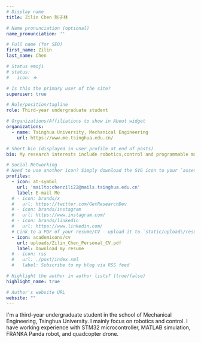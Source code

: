 ```yaml
---
# Display name
title: Zilin Chen 陈子林

# Name pronunciation (optional)
name_pronunciation: ''

# Full name (for SEO)
first_name: Zilin
last_name: Chen

# Status emoji
# status:
#   icon: ☕️

# Is this the primary user of the site?
superuser: true

# Role/position/tagline
role: Third-year undergraduate student

# Organizations/Affiliations to show in About widget
organizations:
  - name: Tsinghua University, Mechanical Engineering
    url: https://www.me.tsinghua.edu.cn/

# Short bio (displayed in user profile at end of posts)
bio: My research interests include robotics,control and programmable matter.

# Social Networking
# Need to use another icon? Simply download the SVG icon to your `assets/media/icons/` folder.
profiles:
  - icon: at-symbol
    url: 'mailto:chenzili22@mails.tsinghua.edu.cn'
    label: E-mail Me
  # - icon: brands/x
  #   url: https://twitter.com/GetResearchDev
  # - icon: brands/instagram
  #   url: https://www.instagram.com/
  # - icon: brands/linkedin
  #   url: https://www.linkedin.com/
  # Link to a PDF of your resume/CV - upload it to `static/uploads/resume.pdf`
  - icon: academicons/cv
    url: uploads/Zilin_Chen_Personal_CV.pdf
    label: Download my resume
  # - icon: rss
  #   url: ./post/index.xml
  #   label: Subscribe to my blog via RSS feed

# Highlight the author in author lists? (true/false)
highlight_name: true

# Author's website URL
website: ""
---
```


I'm a third-year undergraduate student in the school of Mechanical Engineering, Tsinghua University. I mainly focus on robotics and control. 
I have working experience with STM32 microcontroller, MATLAB simulation, FRANKA Panda robot, and quadcopter drone.
